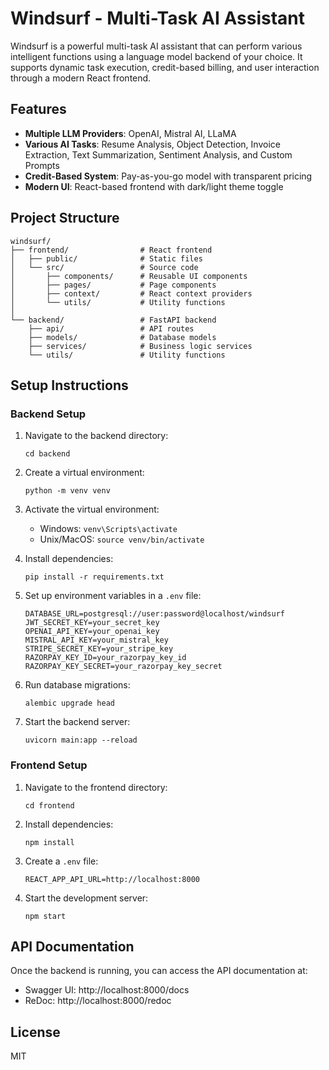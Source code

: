 # Windsurf - Multi-Task AI Assistant

Windsurf is a powerful multi-task AI assistant that can perform various intelligent functions using a language model backend of your choice. It supports dynamic task execution, credit-based billing, and user interaction through a modern React frontend.

## Features

- **Multiple LLM Providers**: OpenAI, Mistral AI, LLaMA
- **Various AI Tasks**: Resume Analysis, Object Detection, Invoice Extraction, Text Summarization, Sentiment Analysis, and Custom Prompts
- **Credit-Based System**: Pay-as-you-go model with transparent pricing
- **Modern UI**: React-based frontend with dark/light theme toggle

## Project Structure

```
windsurf/
├── frontend/                # React frontend
│   ├── public/              # Static files
│   └── src/                 # Source code
│       ├── components/      # Reusable UI components
│       ├── pages/           # Page components
│       ├── context/         # React context providers
│       └── utils/           # Utility functions
│
└── backend/                 # FastAPI backend
    ├── api/                 # API routes
    ├── models/              # Database models
    ├── services/            # Business logic services
    └── utils/               # Utility functions
```

## Setup Instructions

### Backend Setup

1. Navigate to the backend directory:
   ```
   cd backend
   ```

2. Create a virtual environment:
   ```
   python -m venv venv
   ```

3. Activate the virtual environment:
   - Windows: `venv\Scripts\activate`
   - Unix/MacOS: `source venv/bin/activate`

4. Install dependencies:
   ```
   pip install -r requirements.txt
   ```

5. Set up environment variables in a `.env` file:
   ```
   DATABASE_URL=postgresql://user:password@localhost/windsurf
   JWT_SECRET_KEY=your_secret_key
   OPENAI_API_KEY=your_openai_key
   MISTRAL_API_KEY=your_mistral_key
   STRIPE_SECRET_KEY=your_stripe_key
   RAZORPAY_KEY_ID=your_razorpay_key_id
   RAZORPAY_KEY_SECRET=your_razorpay_key_secret
   ```

6. Run database migrations:
   ```
   alembic upgrade head
   ```

7. Start the backend server:
   ```
   uvicorn main:app --reload
   ```

### Frontend Setup

1. Navigate to the frontend directory:
   ```
   cd frontend
   ```

2. Install dependencies:
   ```
   npm install
   ```

3. Create a `.env` file:
   ```
   REACT_APP_API_URL=http://localhost:8000
   ```

4. Start the development server:
   ```
   npm start
   ```

## API Documentation

Once the backend is running, you can access the API documentation at:
- Swagger UI: http://localhost:8000/docs
- ReDoc: http://localhost:8000/redoc

## License

MIT
